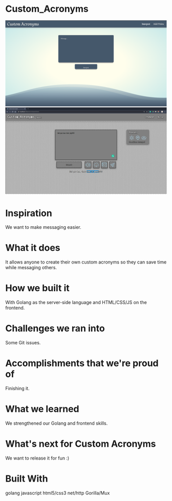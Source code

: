 # Custom_Acronyms

<img src="screenshot.png">
<img src="screenshot-Retro.png">

# Inspiration
We want to make messaging easier.

# What it does
It allows anyone to create their own custom acronyms so they can save time while messaging others.

# How we built it
With Golang as the server-side language and HTML/CSS/JS on the frontend.

# Challenges we ran into
Some Git issues.

# Accomplishments that we're proud of
Finishing it.

# What we learned
We strengthened our Golang and frontend skills.

# What's next for Custom Acronyms
We want to release it for fun :)

# Built With
golang
javascript
html5/css3
net/http
Gorilla/Mux
